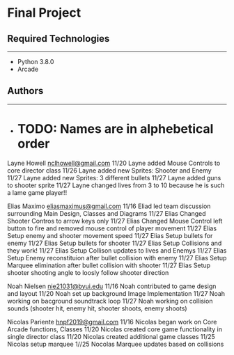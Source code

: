 # Final Project

## Required Technologies

---

- Python 3.8.0
- Arcade

## Authors

---

- # TODO: Names are in alphebetical order

Layne Howell
nclhowell@gmail.com
11/20 Layne added Mouse Controls to core director class
11/26 Layne added new Sprites: Shooter and Enemy
11/27 Layne added new Sprites: 3 different bullets 
11/27 Layne added guns to shooter sprite 
11/27 Layne changed lives from 3 to 10 because he is such a lame game player!! 

Elias Maximo
eliasmaximus@gmail.com
11/16 Eliad led team discussion surrounding Main Design, Classes and Diagrams
11/27 Elias Changed Shooter Contros to arrow keys only 
11/27 Elias Changed Mouse Control left button to fire and removed mouse control of player movement
11/27 Elias Setup enemy and shooter movement speed
11/27 Elias Setup bullets for enemy
11/27 Elias Setup bullets for shooter 
11/27 Elias Setup Collisions and they work! 
11/27 Elias Setup Collison updates to lives and Enemys
11/27 Elias Setup Enemy reconstituion after bullet collision with enemy
11/27 Elias Setup Marquee elimination after bullet collision with shooter
11/27 Elias Setup shooter shooting angle to loosly follow shooter direction

Noah Nielsen
nie21031@byui.edu
11/16 Noah contributed to game design and layout
11/20 Noah set up background Image Implementation
11/27 Noah working on bacground soundtrack loop 
11/27 Noah working on collision sounds (shooter hit, enemy hit, shooter shoots, enemy shoots) 

Nicolas Pariente
hnpf2019@gmail.com
11/16 Nicolas began work on Core Arcade functions, Classes
11/20 Nicolas created core game functionality in single director class
11/20 Nicolas created additional game classes 
11/25 Nicolas setup marquee
1//25 Nocolas Marquee updates based on collisions
